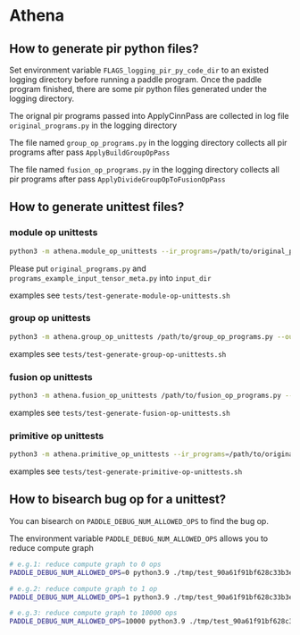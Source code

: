 # Athena

## How to generate pir python files?

Set environment variable `FLAGS_logging_pir_py_code_dir` to an existed logging directory before running a paddle program. Once the paddle program finished, there are some pir python files generated under the logging directory.

The orignal pir programs passed into ApplyCinnPass are collected in log file `original_programs.py` in the logging directory

The file named `group_op_programs.py` in the logging directory collects all pir programs after pass `ApplyBuildGroupOpPass`

The file named `fusion_op_programs.py` in the logging directory collects all pir programs after pass `ApplyDivideGroupOpToFusionOpPass`

## How to generate unittest files?

### module op unittests

```bash
python3 -m athena.module_op_unittests --ir_programs=/path/to/original_programs.py --example_inputs=/path/to/programs_example_input_tensor_meta.py --output_dir=/path/to/output/directory
```
Please put `original_programs.py` and `programs_example_input_tensor_meta.py` into `input_dir`

examples see `tests/test-generate-module-op-unittests.sh`

### group op unittests

```bash
python3 -m athena.group_op_unittests /path/to/group_op_programs.py --output_dir=/path/to/output/dir
```
examples see `tests/test-generate-group-op-unittests.sh`

### fusion op unittests

```bash
python3 -m athena.fusion_op_unittests /path/to/fusion_op_programs.py --output_dir=/path/to/output/dir
```
examples see `tests/test-generate-fusion-op-unittests.sh`


### primitive op unittests 

```bash
python3 -m athena.primitive_op_unittests --ir_programs=/path/to/original_programs.py --example_inputs=/path/to/programs_example_input_tensor_meta.py --output_dir=/path/to/output/dir/
```
examples see `tests/test-generate-primitive-op-unittests.sh`

## How to bisearch bug op for a unittest?

You can bisearch on `PADDLE_DEBUG_NUM_ALLOWED_OPS` to find the bug op.

The environment variable `PADDLE_DEBUG_NUM_ALLOWED_OPS` allows you to reduce compute graph
```bash
# e.g.1: reduce compute graph to 0 ops
PADDLE_DEBUG_NUM_ALLOWED_OPS=0 python3.9 ./tmp/test_90a61f91bf628c33b3e398b98f44cf26.py
```
```bash
# e.g.2: reduce compute graph to 1 op
PADDLE_DEBUG_NUM_ALLOWED_OPS=1 python3.9 ./tmp/test_90a61f91bf628c33b3e398b98f44cf26.py
```
```bash
# e.g.3: reduce compute graph to 10000 ops
PADDLE_DEBUG_NUM_ALLOWED_OPS=10000 python3.9 ./tmp/test_90a61f91bf628c33b3e398b98f44cf26.py
```

